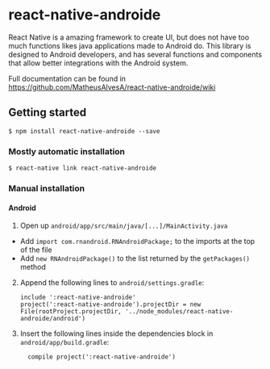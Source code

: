# react-native-androide

React Native is a amazing framework to create UI, but does not have too much functions likes java applications made to Android do.
This library is designed to Android developers, and has several functions and components that allow better integrations with the Android system.

Full documentation can be found in https://github.com/MatheusAlvesA/react-native-androide/wiki

## Getting started

`$ npm install react-native-androide --save`

### Mostly automatic installation

`$ react-native link react-native-androide`

### Manual installation


#### Android

1. Open up `android/app/src/main/java/[...]/MainActivity.java`
  - Add `import com.rnandroid.RNAndroidPackage;` to the imports at the top of the file
  - Add `new RNAndroidPackage()` to the list returned by the `getPackages()` method
2. Append the following lines to `android/settings.gradle`:
  	```
  	include ':react-native-androide'
  	project(':react-native-androide').projectDir = new File(rootProject.projectDir, '../node_modules/react-native-androide/android')
  	```
3. Insert the following lines inside the dependencies block in `android/app/build.gradle`:
  	```
      compile project(':react-native-androide')
  	```  
